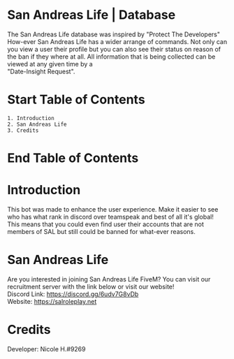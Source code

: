 # San Andreas Life | Database

The San Andreas Life database was inspired by "Protect The Developers" How-ever San Andreas Life has a wider arrange of commands.
Not only can you view a user their profile but you can also see their status on reason of the ban if they where at all.
All information that is being collected can be viewed at any given time by a <br>"Date-Insight Request".

# Start Table of Contents
    1. Introduction
    2. San Andreas Life 
    3. Credits
# End Table of Contents

# Introduction
This bot was made to enhance the user experience. Make it easier to see who has what rank in discord over teamspeak and best of all it's global! 
This means that you could even find user their accounts that are not members of SAL but still could be banned for what-ever reasons.

# San Andreas Life
Are you interested in joining San Andreas Life FiveM? You can visit our recruitment server with the link below or visit our website!<br>
Discord Link: https://discord.gg/6udv7G8vDb<br>
Website: https://salroleplay.net

# Credits
Developer: Nicole H.#9269